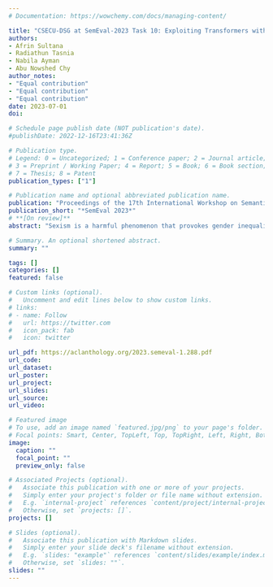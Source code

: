 ```yaml
---
# Documentation: https://wowchemy.com/docs/managing-content/

title: "CSECU-DSG at SemEval-2023 Task 10: Exploiting Transformers with Stacked LSTM for the Explainable Detection of Online Sexism"
authors:
- Afrin Sultana 
- Radiathun Tasnia
- Nabila Ayman
- Abu Nowshed Chy 
author_notes:
- "Equal contribution"
- "Equal contribution"
- "Equal contribution"
date: 2023-07-01
doi: 

# Schedule page publish date (NOT publication's date).
#publishDate: 2022-12-16T23:41:36Z

# Publication type.
# Legend: 0 = Uncategorized; 1 = Conference paper; 2 = Journal article;
# 3 = Preprint / Working Paper; 4 = Report; 5 = Book; 6 = Book section;
# 7 = Thesis; 8 = Patent
publication_types: ["1"]

# Publication name and optional abbreviated publication name.
publication: "Proceedings of the 17th International Workshop on Semantic Evaluation (SemEval-2023)"
publication_short: "*SemEval 2023*"
# **[On review]**
abstract: "Sexism is a harmful phenomenon that provokes gender inequalities and social imbalances. The expanding application of sexist content on social media platforms creates an unwelcoming and discomforting environment for many users. The implication of sexism is a multi-faceted subject as it can be integrated with other categories of discrimination. Binary classification tools are frequently employed to identify sexist content, but most of them provide extensive, generic categories with no further insights. SemEval-2023 introduced the Explainable Detection of Online Sexism (EDOS) task that emphasizes detecting and explaining the category of sexist content. The content of this paper details our involvement in this task where we present a neural network architecture employing document embeddings from a fine-tuned transformer-based model into stacked long short-term memory (LSTM) and a fully connected linear (FCL) layer. Our proposed methodology obtained an F1 score of 0.8218 (ranked 51st) in Task A. It achieved an F1 score of 0.5986 (ranked 40th) and 0.4419 (ranked 28th) in Tasks B and C, respectively."

# Summary. An optional shortened abstract.
summary: ""

tags: []
categories: []
featured: false

# Custom links (optional).
#   Uncomment and edit lines below to show custom links.
# links:
# - name: Follow
#   url: https://twitter.com
#   icon_pack: fab
#   icon: twitter

url_pdf: https://aclanthology.org/2023.semeval-1.288.pdf
url_code:
url_dataset:
url_poster:
url_project:
url_slides:
url_source:
url_video:

# Featured image
# To use, add an image named `featured.jpg/png` to your page's folder. 
# Focal points: Smart, Center, TopLeft, Top, TopRight, Left, Right, BottomLeft, Bottom, BottomRight.
image:
  caption: ""
  focal_point: ""
  preview_only: false

# Associated Projects (optional).
#   Associate this publication with one or more of your projects.
#   Simply enter your project's folder or file name without extension.
#   E.g. `internal-project` references `content/project/internal-project/index.md`.
#   Otherwise, set `projects: []`.
projects: []

# Slides (optional).
#   Associate this publication with Markdown slides.
#   Simply enter your slide deck's filename without extension.
#   E.g. `slides: "example"` references `content/slides/example/index.md`.
#   Otherwise, set `slides: ""`.
slides: ""
---
```

